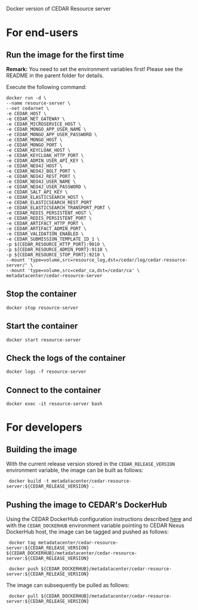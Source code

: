 Docker version of CEDAR Resource server

# For end-users

## Run the image for the first time

**Remark:** You need to set the environment variables first! Please see the README in the parent folder for details.

Execute the following command:

````
docker run -d \
--name resource-server \
--net cedarnet \
-e CEDAR_HOST \
-e CEDAR_NET_GATEWAY \
-e CEDAR_MICROSERVICE_HOST \
-e CEDAR_MONGO_APP_USER_NAME \
-e CEDAR_MONGO_APP_USER_PASSWORD \
-e CEDAR_MONGO_HOST \
-e CEDAR_MONGO_PORT \
-e CEDAR_KEYCLOAK_HOST \
-e CEDAR_KEYCLOAK_HTTP_PORT \
-e CEDAR_ADMIN_USER_API_KEY \
-e CEDAR_NEO4J_HOST \
-e CEDAR_NEO4J_BOLT_PORT \
-e CEDAR_NEO4J_REST_PORT \
-e CEDAR_NEO4J_USER_NAME \
-e CEDAR_NEO4J_USER_PASSWORD \
-e CEDAR_SALT_API_KEY \
-e CEDAR_ELASTICSEARCH_HOST \
-e CEDAR_ELASTICSEARCH_REST_PORT
-e CEDAR_ELASTICSEARCH_TRANSPORT_PORT \
-e CEDAR_REDIS_PERSISTENT_HOST \
-e CEDAR_REDIS_PERSISTENT_PORT \
-e CEDAR_ARTIFACT_HTTP_PORT \
-e CEDAR_ARTIFACT_ADMIN_PORT \
-e CEDAR_VALIDATION_ENABLED \
-e CEDAR_SUBMISSION_TEMPLATE_ID_1 \
-p ${CEDAR_RESOURCE_HTTP_PORT}:9010 \
-p ${CEDAR_RESOURCE_ADMIN_PORT}:9110 \
-p ${CEDAR_RESOURCE_STOP_PORT}:9210 \
--mount 'type=volume,src=resource_log,dst=/cedar/log/cedar-resource-server/' \
--mount 'type=volume,src=cedar_ca,dst=/cedar/ca' \
metadatacenter/cedar-resource-server
````

## Stop the container

    docker stop resource-server

## Start the container

    docker start resource-server

## Check the logs of the container

    docker logs -f resource-server

## Connect to the container

    docker exec -it resource-server bash

# For developers

## Building the image

With the current release version stored in the `CEDAR_RELEASE_VERSION` environment variable, the image can be built as follows:

     docker build -t metadatacenter/cedar-resource-server:${CEDAR_RELEASE_VERSION} .

## Pushing the image to CEDAR's DockerHub

Using the CEDAR DockerHub configuration instructions described [here](https://github.com/metadatacenter/cedar-conf/wiki/Configuring-Docker-to-use-the-CEDAR-Nexus-DockerHub) and with the `CEDAR_DOCKERHUB` environment variable pointing to CEDAR Nexus DockerHub host, the image can be tagged and pushed as follows:

     docker tag metadatacenter/cedar-resource-server:${CEDAR_RELEASE_VERSION} ${CEDAR_DOCKERHUB}/metadatacenter/cedar-resource-server:${CEDAR_RELEASE_VERSION}

     docker push ${CEDAR_DOCKERHUB}/metadatacenter/cedar-resource-server:${CEDAR_RELEASE_VERSION}

The image can subsequently be pulled as follows:

     docker pull ${CEDAR_DOCKERHUB}/metadatacenter/cedar-resource-server:${CEDAR_RELEASE_VERSION}
